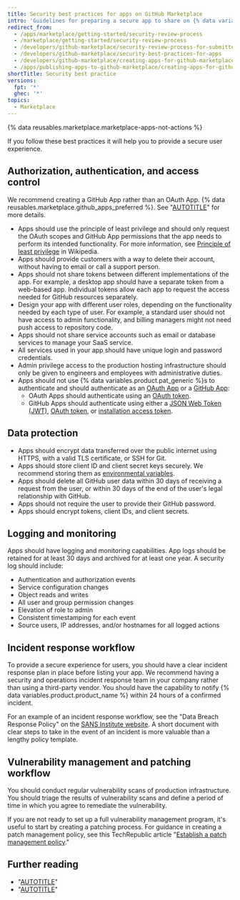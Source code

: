 ```yaml
---
title: Security best practices for apps on GitHub Marketplace
intro: 'Guidelines for preparing a secure app to share on {% data variables.product.prodname_marketplace %}.'
redirect_from:
  - /apps/marketplace/getting-started/security-review-process
  - /marketplace/getting-started/security-review-process
  - /developers/github-marketplace/security-review-process-for-submitted-apps
  - /developers/github-marketplace/security-best-practices-for-apps
  - /developers/github-marketplace/creating-apps-for-github-marketplace/security-best-practices-for-apps
  - /apps/publishing-apps-to-github-marketplace/creating-apps-for-github-marketplace/security-best-practices-for-apps
shortTitle: Security best practice
versions:
  fpt: '*'
  ghec: '*'
topics:
  - Marketplace
---
```


{% data reusables.marketplace.marketplace-apps-not-actions %}

If you follow these best practices it will help you to provide a secure user experience.

## Authorization, authentication, and access control

We recommend creating a GitHub App rather than an OAuth App. {% data reusables.marketplace.github_apps_preferred %}. See "[AUTOTITLE](/apps/creating-github-apps/setting-up-a-github-app/differences-between-github-apps-and-oauth-apps)" for more details.
- Apps should use the principle of least privilege and should only request the OAuth scopes and GitHub App permissions that the app needs to perform its intended functionality. For more information, see [Principle of least privilege](https://en.wikipedia.org/wiki/Principle_of_least_privilege) in Wikipedia.
- Apps should provide customers with a way to delete their account, without having to email or call a support person.
- Apps should not share tokens between different implementations of the app. For example, a desktop app should have a separate token from a web-based app. Individual tokens allow each app to request the access needed for GitHub resources separately.
- Design your app with different user roles, depending on the functionality needed by each type of user. For example, a standard user should not have access to admin functionality, and billing managers might not need push access to repository code.
- Apps should not share service accounts such as email or database services to manage your SaaS service.
- All services used in your app should have unique login and password credentials.
- Admin privilege access to the production hosting infrastructure should only be given to engineers and employees with administrative duties.
- Apps should not use {% data variables.product.pat_generic %}s to authenticate and should authenticate as an [OAuth App](/apps/oauth-apps/building-oauth-apps) or a [GitHub App](/apps/creating-github-apps/setting-up-a-github-app/about-creating-github-apps#about-github-apps):
  - OAuth Apps should authenticate using an [OAuth token](/apps/oauth-apps/building-oauth-apps/authorizing-oauth-apps).
  - GitHub Apps should authenticate using either a [JSON Web Token (JWT)](/apps/creating-github-apps/authenticating-with-a-github-app/generating-a-json-web-token-jwt-for-a-github-app), [OAuth token](/apps/creating-github-apps/authenticating-with-a-github-app/identifying-and-authorizing-users-for-github-apps), or [installation access token](/apps/creating-github-apps/authenticating-with-a-github-app/generating-an-installation-access-token-for-a-github-app).

## Data protection

- Apps should encrypt data transferred over the public internet using HTTPS, with a valid TLS certificate, or SSH for Git.
- Apps should store client ID and client secret keys securely. We recommend storing them as [environmental variables](https://en.wikipedia.org/wiki/Environment_variable#Getting_and_setting_environment_variables).
- Apps should delete all GitHub user data within 30 days of receiving a request from the user, or within 30 days of the end of the user's legal relationship with GitHub.
- Apps should not require the user to provide their GitHub password.
- Apps should encrypt tokens, client IDs, and client secrets.

## Logging and monitoring

Apps should have logging and monitoring capabilities. App logs should be retained for at least 30 days and archived for at least one year.
A security log should include:

- Authentication and authorization events
- Service configuration changes
- Object reads and writes
- All user and group permission changes
- Elevation of role to admin
- Consistent timestamping for each event
- Source users, IP addresses, and/or hostnames for all logged actions

## Incident response workflow

To provide a secure experience for users, you should have a clear incident response plan in place before listing your app. We recommend having a security and operations incident response team in your company rather than using a third-party vendor. You should have the capability to notify {% data variables.product.product_name %} within 24 hours of a confirmed incident.

For an example of an incident response workflow, see the "Data Breach Response Policy" on the [SANS Institute website](https://www.sans.org/information-security-policy/). A short document with clear steps to take in the event of an incident is more valuable than a lengthy policy template.

## Vulnerability management and patching workflow

You should conduct regular vulnerability scans of production infrastructure. You should triage the results of vulnerability scans and define a period of time in which you agree to remediate the vulnerability.

If you are not ready to set up a full vulnerability management program, it's useful to start by creating a patching process. For guidance in creating a patch management policy, see this TechRepublic article "[Establish a patch management policy](https://www.techrepublic.com/article/establish-a-patch-management-policy-87756/)."

## Further reading

- "[AUTOTITLE](/apps/creating-github-apps/setting-up-a-github-app/best-practices-for-creating-a-github-app)"
- "[AUTOTITLE](/apps/publishing-apps-to-github-marketplace/creating-apps-for-github-marketplace/customer-experience-best-practices-for-apps)"

